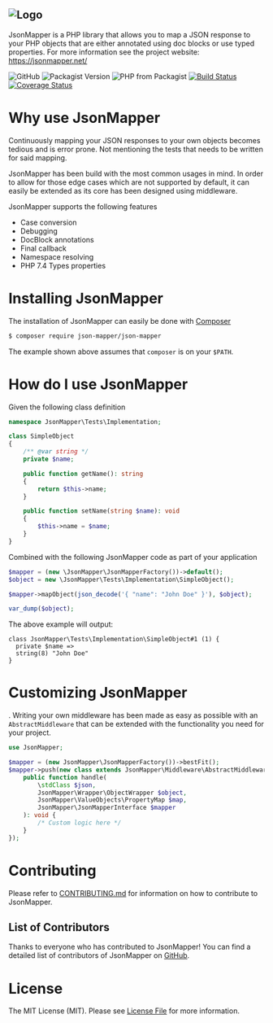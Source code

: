 ![Logo](https://jsonmapper.net/images/jsonmapper.png)
---
JsonMapper is a PHP library that allows you to map a JSON response to your PHP objects that are either annotated using doc blocks or use typed properties.
For more information see the project website: https://jsonmapper.net/

![GitHub](https://img.shields.io/github/license/JsonMapper/JsonMapper)
![Packagist Version](https://img.shields.io/packagist/v/json-mapper/json-mapper)
![PHP from Packagist](https://img.shields.io/packagist/php-v/json-mapper/json-mapper)
[![Build Status](https://api.travis-ci.com/JsonMapper/JsonMapper.svg?branch=master)](https://travis-ci.com/JsonMapper/JsonMapper) 
[![Coverage Status](https://coveralls.io/repos/github/JsonMapper/JsonMapper/badge.svg?branch=develop)](https://coveralls.io/github/JsonMapper/JsonMapper?branch=develop)

# Why use JsonMapper
Continuously mapping your JSON responses to your own objects becomes tedious and is error prone. Not mentioning the
tests that needs to be written for said mapping.

JsonMapper has been build with the most common usages in mind. In order to allow for those edge cases which are not 
supported by default, it can easily be extended as its core has been designed using middleware.

JsonMapper supports the following features
 * Case conversion
 * Debugging
 * DocBlock annotations
 * Final callback
 * Namespace resolving
 * PHP 7.4 Types properties
  
# Installing JsonMapper
The installation of JsonMapper can easily be done with [Composer](https://getcomposer.org)
```bash
$ composer require json-mapper/json-mapper
```
The example shown above assumes that `composer` is on your `$PATH`.

# How do I use JsonMapper
Given the following class definition
```php
namespace JsonMapper\Tests\Implementation;

class SimpleObject
{
    /** @var string */
    private $name;

    public function getName(): string
    {
        return $this->name;
    }

    public function setName(string $name): void
    {
        $this->name = $name;
    }
}
```
Combined with the following JsonMapper code as part of your application
```php
$mapper = (new \JsonMapper\JsonMapperFactory())->default();
$object = new \JsonMapper\Tests\Implementation\SimpleObject();

$mapper->mapObject(json_decode('{ "name": "John Doe" }'), $object);

var_dump($object);
```
The above example will output:
```text
class JsonMapper\Tests\Implementation\SimpleObject#1 (1) {
  private $name =>
  string(8) "John Doe"
}
```  

# Customizing JsonMapper
. Writing your own 
middleware has been made as easy as possible with an `AbstractMiddleware` that can be extended with the functionality 
you need for your project.

```php
use JsonMapper;

$mapper = (new JsonMapper\JsonMapperFactory())->bestFit();
$mapper->push(new class extends JsonMapper\Middleware\AbstractMiddleware {
    public function handle(
        \stdClass $json,
        JsonMapper\Wrapper\ObjectWrapper $object,
        JsonMapper\ValueObjects\PropertyMap $map,
        JsonMapper\JsonMapperInterface $mapper
    ): void {
        /* Custom logic here */
    }
});
```

# Contributing
Please refer to [CONTRIBUTING.md](https://github.com/JsonMapper/JsonMapper/blob/master/CONTRIBUTING.md) for information on how to contribute to JsonMapper.

## List of Contributors
Thanks to everyone who has contributed to JsonMapper! You can find a detailed list of contributors of JsonMapper on [GitHub](https://github.com/JsonMapper/JsonMapper/graphs/contributors).

# License
The MIT License (MIT). Please see [License File](https://github.com/JsonMapper/JsonMapper/blob/master/LICENSE) for more information.
